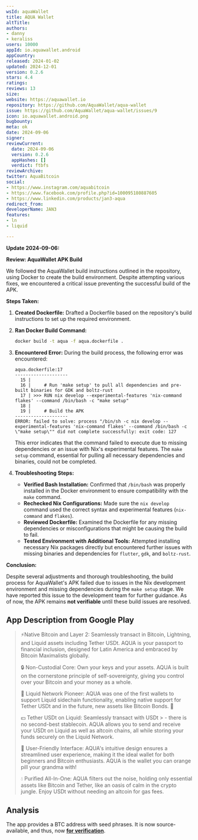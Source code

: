 ```yaml
---
wsId: aquaWallet
title: AQUA Wallet
altTitle: 
authors:
- danny
- keraliss
users: 10000
appId: io.aquawallet.android
appCountry: 
released: 2024-01-02
updated: 2024-12-01
version: 0.2.6
stars: 4.4
ratings: 
reviews: 13
size: 
website: https://aquawallet.io
repository: https://github.com/AquaWallet/aqua-wallet
issue: https://github.com/AquaWallet/aqua-wallet/issues/9
icon: io.aquawallet.android.png
bugbounty: 
meta: ok
date: 2024-09-06
signer:
reviewCurrent:
  date: 2024-09-06
  version: 0.2.6
  appHashes: []
  verdict: ftbfs 
reviewArchive: 
twitter: AquaBitcoin
social:
- https://www.instagram.com/aquabitcoin
- https://www.facebook.com/profile.php?id=100095180887605
- https://www.linkedin.com/products/jan3-aqua
redirect_from: 
developerName: JAN3
features:
- ln
- liquid

---
```


**Update 2024-09-06:**

**Review: AquaWallet APK Build**

We followed the AquaWallet build instructions outlined in the repository, using Docker to create the build environment. Despite attempting various fixes, we encountered a critical issue preventing the successful build of the APK.

**Steps Taken:**
1. **Created Dockerfile:** Drafted a Dockerfile based on the repository's build instructions to set up the required environment.
2. **Ran Docker Build Command:**
   ```bash
   docker build -t aqua -f aqua.dockerfile .
   ```
3. **Encountered Error:**
   During the build process, the following error was encountered:
   ```
   aqua.dockerfile:17
   --------------------
     15 |     
     16 |     # Run 'make setup' to pull all dependencies and pre-built binaries for GDK and boltz-rust
     17 | >>> RUN nix develop --experimental-features 'nix-command flakes' --command /bin/bash -c "make setup"
     18 |     
     19 |     # Build the APK
   --------------------
   ERROR: failed to solve: process "/bin/sh -c nix develop --experimental-features 'nix-command flakes' --command /bin/bash -c \"make setup\"" did not complete successfully: exit code: 127
   ```
   This error indicates that the command failed to execute due to missing dependencies or an issue with Nix's experimental features. The `make setup` command, essential for pulling all necessary dependencies and binaries, could not be completed.

4. **Troubleshooting Steps:**
   - **Verified Bash Installation:** Confirmed that `/bin/bash` was properly installed in the Docker environment to ensure compatibility with the `make` command.
   - **Rechecked Nix Configurations:** Made sure the `nix develop` command used the correct syntax and experimental features (`nix-command` and `flakes`).
   - **Reviewed Dockerfile:** Examined the Dockerfile for any missing dependencies or misconfigurations that might be causing the build to fail.
   - **Tested Environment with Additional Tools:** Attempted installing necessary Nix packages directly but encountered further issues with missing binaries and dependencies for `flutter`, `gdk`, and `boltz-rust`.

**Conclusion:**

Despite several adjustments and thorough troubleshooting, the build process for AquaWallet's APK failed due to issues in the Nix development environment and missing dependencies during the `make setup` stage. We have reported this issue to the development team for further guidance. As of now, the APK remains **not verifiable** until these build issues are resolved.


## App Description from Google Play

> ⚡️Native Bitcoin and Layer 2: Seamlessly transact in Bitcoin, Lightning, and Liquid assets including Tether USDt. AQUA is your passport to financial inclusion, designed for Latin America and embraced by Bitcoin Maximalists globally.
>
> 🔒 Non-Custodial Core: Own your keys and your assets. AQUA is built on the cornerstone principle of self-sovereignty, giving you control over your Bitcoin and your money as a whole.
>
> 🌊 Liquid Network Pioneer: AQUA was one of the first wallets to support Liquid sidechain functionality, enabling native support for Tether USDt and in the future, new assets like Bitcoin Bonds. 👀
>
> 💵 Tether USDt on Liquid: Seamlessly transact with USDt > - there is no second-best stablecoin. AQUA allows you to send and receive your USDt on Liquid as well as altcoin chains, all while storing your funds securely on the Liquid Network.
>
> 🤝 User-Friendly Interface: AQUA's intuitive design ensures a streamlined user experience, making it the ideal wallet for both beginners and Bitcoin enthusiasts. AQUA is the wallet you can orange pill your grandma with!
>
> 💧 Purified All-In-One: AQUA filters out the noise, holding only essential assets like Bitcoin and Tether, like an oasis of calm in the crypto jungle. Enjoy USDt without needing an altcoin for gas fees.

## Analysis 

The app provides a BTC address with seed phrases. It is now source-available,
and thus, now
**[for verification](https://github.com/AquaWallet/aqua-wallet/issues/9)**.
